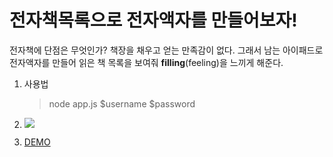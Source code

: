 # 전자책목록으로 전자액자를 만들어보자!

전자책에 단점은 무엇인가? 책장을 채우고 얻는 만족감이 없다. 그래서
남는 아이패드로 전자액자를 만들어 읽은 책 목록을 보여줘  **filling**(feeling)을 느끼게 해준다.

1. 사용법

   > node app.js $username $password

2. ![](public/screenshot.png)

3. [DEMO](http://park9eon.com/ridi-library)

